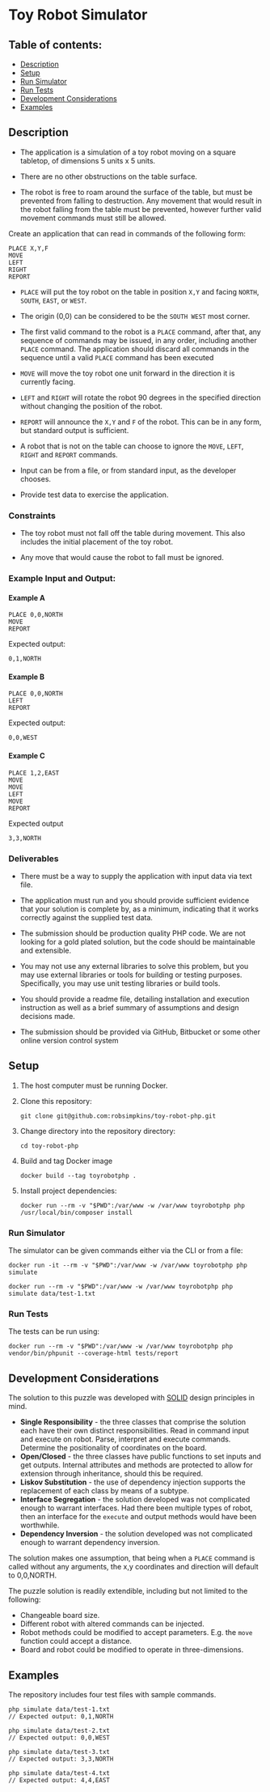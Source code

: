# Toy Robot Simulator

## Table of contents:

* [Description](./README.md#description)
* [Setup](./README.md#setup)
* [Run Simulator](./README.md#run-simulator)
* [Run Tests](./README.md#run-tests)
* [Development Considerations](./README.md#development-considerations)
* [Examples](./README.md#examples)

## Description

* The application is a simulation of a toy robot moving on a square tabletop, of dimensions 5 units x 5 units.

* There are no other obstructions on the table surface.

* The robot is free to roam around the surface of the table, but must be prevented from falling to destruction. Any movement that would result in the robot falling from the table must be prevented, however further valid movement commands must still be allowed.

Create an application that can read in commands of the following form:

    PLACE X,Y,F
    MOVE
    LEFT
    RIGHT
    REPORT

* `PLACE` will put the toy robot on the table in position `X,Y` and facing `NORTH`, `SOUTH`, `EAST`, or `WEST`.

* The origin (0,0) can be considered to be the `SOUTH WEST` most corner.

* The first valid command to the robot is a `PLACE` command, after that, any sequence of commands may be issued, in any order, including another `PLACE` command. The application should discard all commands in the sequence until a valid `PLACE` command has been executed

* `MOVE` will move the toy robot one unit forward in the direction it is currently facing.

* `LEFT` and `RIGHT` will rotate the robot 90 degrees in the specified direction without changing the position of the robot.

* `REPORT` will announce the `X,Y` and `F` of the robot. This can be in any form, but standard output is sufficient.

* A robot that is not on the table can choose to ignore the `MOVE`, `LEFT`, `RIGHT` and `REPORT` commands.

* Input can be from a file, or from standard input, as the developer chooses.

* Provide test data to exercise the application.

### Constraints

* The toy robot must not fall off the table during movement. This also includes the initial placement of the toy robot.

* Any move that would cause the robot to fall must be ignored.

### Example Input and Output:

#### Example A

    PLACE 0,0,NORTH
    MOVE
    REPORT

Expected output:

    0,1,NORTH

#### Example B

    PLACE 0,0,NORTH
    LEFT
    REPORT

Expected output:

    0,0,WEST

#### Example C

    PLACE 1,2,EAST
    MOVE
    MOVE
    LEFT
    MOVE
    REPORT

Expected output

    3,3,NORTH

### Deliverables

* There must be a way to supply the application with input data via text file.

* The application must run and you should provide sufficient evidence that your solution is complete by, as a minimum, indicating that it works correctly against the supplied test data.

* The submission should be production quality PHP code. We are not looking for a gold plated solution, but the code should be maintainable and extensible.

* You may not use any external libraries to solve this problem, but you may use external libraries or tools for building or testing purposes. Specifically, you may use unit testing libraries or build tools.

* You should provide a readme file, detailing installation and execution instruction as well as a brief summary of assumptions and design decisions made.

* The submission should be provided via GitHub, Bitbucket or some other online version control system

## Setup

1. The host computer must be running Docker.

2. Clone this repository:

       git clone git@github.com:robsimpkins/toy-robot-php.git

3. Change directory into the repository directory:

       cd toy-robot-php

4. Build and tag Docker image

       docker build --tag toyrobotphp .

5. Install project dependencies:

       docker run --rm -v "$PWD":/var/www -w /var/www toyrobotphp php /usr/local/bin/composer install

### Run Simulator
The simulator can be given commands either via the CLI or from a file:

    docker run -it --rm -v "$PWD":/var/www -w /var/www toyrobotphp php simulate

    docker run --rm -v "$PWD":/var/www -w /var/www toyrobotphp php simulate data/test-1.txt

### Run Tests
The tests can be run using:

    docker run --rm -v "$PWD":/var/www -w /var/www toyrobotphp php vendor/bin/phpunit --coverage-html tests/report

## Development Considerations
The solution to this puzzle was developed with [SOLID](https://en.wikipedia.org/wiki/SOLID_(object-oriented_design)) design principles in mind.

* **Single Responsibility** - the three classes that comprise the solution each have their own distinct responsibilities. Read in command input and execute on robot. Parse, interpret and execute commands. Determine the positionality of coordinates on the board.
* **Open/Closed** - the three classes have public functions to set inputs and get outputs. Internal attributes and methods are protected to allow for extension through inheritance, should this be required.
* **Liskov Substitution** - the use of dependency injection supports the replacement of each class by means of a subtype.
* **Interface Segregation** - the solution developed was not complicated enough to warrant interfaces. Had there been multiple types of robot, then an interface for the `execute` and output methods would have been worthwhile.
* **Dependency Inversion** - the solution developed was not complicated enough to warrant dependency inversion.

The solution makes one assumption, that being when a `PLACE` command is called without any arguments, the x,y coordinates and direction will default to 0,0,NORTH.

The puzzle solution is readily extendible, including but not limited to the following:

* Changeable board size.
* Different robot with altered commands can be injected.
* Robot methods could be modified to accept parameters. E.g. the `move` function could accept a distance.
* Board and robot could be modified to operate in three-dimensions.

## Examples
The repository includes four test files with sample commands.

    php simulate data/test-1.txt
    // Expected output: 0,1,NORTH

    php simulate data/test-2.txt
    // Expected output: 0,0,WEST

    php simulate data/test-3.txt
    // Expected output: 3,3,NORTH

    php simulate data/test-4.txt
    // Expected output: 4,4,EAST
